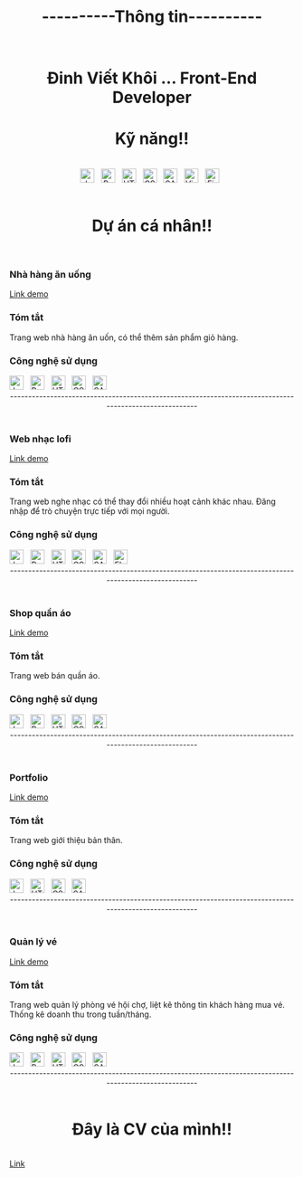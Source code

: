 <h1  align="center">----------Thông tin----------</h1>
<br>
<h1  align="center">Đinh Viết Khôi ... Front-End Developer</h1>

<h1  align="center">Kỹ năng!!</h1>
<br>
<div  align="center">
  <span><img src="https://img.shields.io/badge/JavaScript-282C34?logo=javascript&logoColor=F7DF1E" alt="JavaScript logo" title="JavaScript" height="25" /></span>
&nbsp;
<span><img src="https://img.shields.io/badge/ReactJS-282C34?logo=react&logoColor=61DAFB" alt="ReactJS logo" title="ReactJS" height="25" /></span>
&nbsp;
<span><img src="https://img.shields.io/badge/HTML5-282C34?logo=html5&logoColor=E34F26" alt="HTML5 logo" title="HTML5" height="25" /></span>
&nbsp;
<span><img src="https://img.shields.io/badge/CSS3-282C34?logo=css3&logoColor=1572B6" alt="CSS3 logo" title="CSS3" height="25" /></span>
&nbsp;
<span><img src="https://img.shields.io/badge/Sass-282C34?logo=sass&logoColor=CC6699" alt="SASS logo" title="SASS" height="25" /></span>
&nbsp;
<span><img src="https://img.shields.io/badge/VS%20Code-282C34?logo=visual-studio-code&logoColor=007ACC" alt="Visual Studio Code logo" title="Visual Studio Code" height="25" /></span>
&nbsp;
<span><img src="https://img.shields.io/badge/Firebase-282C34?logo=firebase&logoColor=FFCA28" alt="Firebase logo" title="Firebase" height="25" /></span>
&nbsp;
</div>

<br>
<h1 align="center">Dự án cá nhân!!</h1>
<br>

<h3>Nhà hàng ăn uống</h3>
<a href="https://dinhvietkhoi.github.io/restaurant" target="_blank">
  Link demo
</a>
<h3>Tóm tắt</h3>
<span>Trang web nhà hàng ăn uốn, có thể thêm sản phẩm giỏ hàng.<span>
<h3>Công nghệ sử dụng</h3>
<span><img src="https://img.shields.io/badge/JavaScript-282C34?logo=javascript&logoColor=F7DF1E" alt="JavaScript logo" title="JavaScript" height="25" /></span>
&nbsp;
<span><img src="https://img.shields.io/badge/ReactJS-282C34?logo=react&logoColor=61DAFB" alt="ReactJS logo" title="ReactJS" height="25" /></span>
&nbsp;
<span><img src="https://img.shields.io/badge/HTML5-282C34?logo=html5&logoColor=E34F26" alt="HTML5 logo" title="HTML5" height="25" /></span>
&nbsp;
<span><img src="https://img.shields.io/badge/CSS3-282C34?logo=css3&logoColor=1572B6" alt="CSS3 logo" title="CSS3" height="25" /></span>
&nbsp;
<span><img src="https://img.shields.io/badge/Sass-282C34?logo=sass&logoColor=CC6699" alt="SASS logo" title="SASS" height="25" /></span>
&nbsp;
<div align="center">-------------------------------------------------------------------------------------------------------</div>
&nbsp;
<h3>Web nhạc lofi</h3>
<a href="https://dinhvietkhoi.github.io/lofi" target="_blank">
 Link demo
</a>
<h3>Tóm tắt</h3>
<span>Trang web nghe nhạc có thể thay đổi nhiều hoạt cảnh khác nhau. Đăng nhập để trò chuyện trực tiếp với mọi người.<span>
<h3>Công nghệ sử dụng</h3>
<span><img src="https://img.shields.io/badge/JavaScript-282C34?logo=javascript&logoColor=F7DF1E" alt="JavaScript logo" title="JavaScript" height="25" /></span>
&nbsp;
<span><img src="https://img.shields.io/badge/ReactJS-282C34?logo=react&logoColor=61DAFB" alt="ReactJS logo" title="ReactJS" height="25" /></span>
&nbsp;
<span><img src="https://img.shields.io/badge/HTML5-282C34?logo=html5&logoColor=E34F26" alt="HTML5 logo" title="HTML5" height="25" /></span>
&nbsp;
<span><img src="https://img.shields.io/badge/CSS3-282C34?logo=css3&logoColor=1572B6" alt="CSS3 logo" title="CSS3" height="25" /></span>
&nbsp;
<span><img src="https://img.shields.io/badge/Sass-282C34?logo=sass&logoColor=CC6699" alt="SASS logo" title="SASS" height="25" /></span>
&nbsp;
<span><img src="https://img.shields.io/badge/firebase-282C34?logo=firebase&logoColor=CC6699" alt="FIREBASE logo" title="FIREBASE" height="25" /></span>
&nbsp;
<div align="center">-------------------------------------------------------------------------------------------------------</div>
&nbsp;
<h3>Shop quần áo</h3>
<a href="https://dinhvietkhoi.github.io/Hope-Shop/" target="_blank">
 Link demo
</a>
<h3>Tóm tắt</h3>
<span>Trang web bán quần áo.<span>
<h3>Công nghệ sử dụng</h3>
<span><img src="https://img.shields.io/badge/JavaScript-282C34?logo=javascript&logoColor=F7DF1E" alt="JavaScript logo" title="JavaScript" height="25" /></span>
&nbsp;
<span><img src="https://img.shields.io/badge/ReactJS-282C34?logo=react&logoColor=61DAFB" alt="ReactJS logo" title="ReactJS" height="25" /></span>
&nbsp;
<span><img src="https://img.shields.io/badge/HTML5-282C34?logo=html5&logoColor=E34F26" alt="HTML5 logo" title="HTML5" height="25" /></span>
&nbsp;
<span><img src="https://img.shields.io/badge/CSS3-282C34?logo=css3&logoColor=1572B6" alt="CSS3 logo" title="CSS3" height="25" /></span>
&nbsp;
<span><img src="https://img.shields.io/badge/Sass-282C34?logo=sass&logoColor=CC6699" alt="SASS logo" title="SASS" height="25" /></span>
&nbsp;
<div align="center">-------------------------------------------------------------------------------------------------------</div>
&nbsp;
<h3>Portfolio</h3>
<a href="https://dinhvietkhoi.github.io/portfolio/" target="_blank">
 Link demo
</a>
<h3>Tóm tắt</h3>
<span>Trang web giới thiệu bản thân.<span>
<h3>Công nghệ sử dụng</h3>
<span><img src="https://img.shields.io/badge/JavaScript-282C34?logo=javascript&logoColor=F7DF1E" alt="JavaScript logo" title="JavaScript" height="25" /></span>
&nbsp;
<span><img src="https://img.shields.io/badge/HTML5-282C34?logo=html5&logoColor=E34F26" alt="HTML5 logo" title="HTML5" height="25" /></span>
&nbsp;
<span><img src="https://img.shields.io/badge/CSS3-282C34?logo=css3&logoColor=1572B6" alt="CSS3 logo" title="CSS3" height="25" /></span>
&nbsp;
<span><img src="https://img.shields.io/badge/Sass-282C34?logo=sass&logoColor=CC6699" alt="SASS logo" title="SASS" height="25" /></span>
&nbsp;
<div align="center">-------------------------------------------------------------------------------------------------------</div>
&nbsp;
<h3>Quản lý vé</h3>
<a href="https://dinhvietkhoi.github.io/ticket/" target="_blank">
 Link demo
</a>
<h3>Tóm tắt</h3>
<span>Trang web quản lý phòng vé hội chợ, liệt kê thông tin khách hàng mua vé. Thống kê doanh thu trong tuần/tháng.<span>
<h3>Công nghệ sử dụng</h3>
<span><img src="https://img.shields.io/badge/JavaScript-282C34?logo=javascript&logoColor=F7DF1E" alt="JavaScript logo" title="JavaScript" height="25" /></span>
&nbsp;
<span><img src="https://img.shields.io/badge/ReactJS-282C34?logo=react&logoColor=61DAFB" alt="ReactJS logo" title="ReactJS" height="25" /></span>
&nbsp;
<span><img src="https://img.shields.io/badge/HTML5-282C34?logo=html5&logoColor=E34F26" alt="HTML5 logo" title="HTML5" height="25" /></span>
&nbsp;
<span><img src="https://img.shields.io/badge/CSS3-282C34?logo=css3&logoColor=1572B6" alt="CSS3 logo" title="CSS3" height="25" /></span>
&nbsp;
<span><img src="https://img.shields.io/badge/Sass-282C34?logo=sass&logoColor=CC6699" alt="SASS logo" title="SASS" height="25" /></span>
&nbsp;
<div align="center">-------------------------------------------------------------------------------------------------------</div>
&nbsp;
<h1 align="center">Đây là CV của mình!!</h1>
<br>
  <a href="https://drive.google.com/file/d/1VzcjSfls0Txxh_-N7Bar1QTfXjr2xqkU/view?usp=share_link">Link</a>
